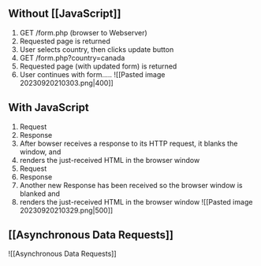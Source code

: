 ## Without [[JavaScript]]
1.  GET /form.php  (browser to Webserver)
2. Requested page is returned
3. User selects country, then clicks update button
4. GET /form.php?country=canada
5. Requested page (with updated form) is returned
6. User continues with form.....
![[Pasted image 20230920210303.png|400]]

## With JavaScript
1. Request
2. Response
3. After bowser receives a response to its HTTP request, it blanks the window, and
4. renders the  just-received HTML in the browser window
5. Request
6. Response
7. Another new Response has been received so the browser window is blanked and
8. renders the just-received HTML in the browser window
![[Pasted image 20230920210329.png|500]]
## [[Asynchronous Data Requests]]
![[Asynchronous Data Requests]]